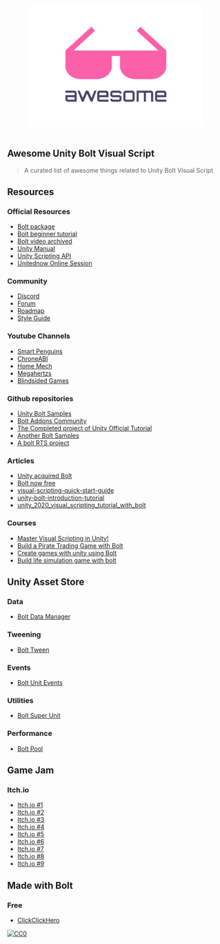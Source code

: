 <p align="center">
  <br>
  <img width="400" src="./assets/logo.svg" alt="logo of Unity Bolt Awesome repository">
  <br>
  <br>
</p>

## Awesome Unity Bolt Visual Script

> A curated list of awesome things related to Unity Bolt Visual Script

## Resources
### Official Resources
- [Bolt package](https://assetstore.unity.com/packages/tools/visual-scripting/bolt-163802)
- [Bolt beginner tutorial](https://learn.unity.com/project/bolt-platformer-tutorial)
- [Bolt video archived](https://learn.unity.com/tutorial/bolt-videos-archived)
- [Unity Manual](https://docs.unity3d.com/2019.3/Documentation/Manual/VisualScripting.html)
- [Unity Scripting API](https://docs.unity3d.com/bolt/1.4/api/index.html)
- [Unitednow Online Session](https://resources.unity.com/unitenow/onlinesessions/visual-scripting-for-programmers-prototyping-team-tools)
### Community
- [Discord](https://discord.com/invite/5FacdJH)
- [Forum](https://forum.unity.com/forums/visual-scripting.537)
- [Roadmap](https://forum.unity.com/threads/visual-scripting-roadmap-update-september-2020.978732/)
- [Style Guide](https://github.com/YoloGameStudio/bolt-style-guide)
### Youtube Channels
- [Smart Penguins](https://www.youtube.com/channel/UCHDFEsDQ8dKjEBEVCbAPZZw)
- [ChroneABI](https://www.youtube.com/channel/UCnafUCl-hEkyJJRjPH_WHbQ)
- [Home Mech](https://www.youtube.com/channel/UCW69tpDEMIbX2rwXKwTnPTQ)
- [Megahertzs](https://www.youtube.com/channel/UCok3GwgJtk1ccN1_NXTaD_g)
- [Blindsided Games](https://www.youtube.com/channel/UCaXTMEgs5frcTPvw9xq6NFw)
### Github repositories
- [Unity Bolt Samples](https://github.com/avashly/Unity-Bolt-Samples)
- [Bolt Addons Community](https://github.com/RealityStop/Bolt.Addons.Community)
- [The Completed project of Unity Official Tutorial](https://github.com/YoloGameStudio/GAME-unity-bolt-tutorial)
- [Another Bolt Samples](https://github.com/naojitaniguchi/UnityBoltSamples)
- [A bolt RTS project](https://github.com/Jsm-Bolt/Bolt-RTS)
### Articles
- [Unity acquired Bolt](https://www.gamasutra.com/view/news/362274/Unity_has_acquired_visual_scripting_solution_Bolt.php)
- [Bolt now free](https://blogs.unity3d.com/2020/07/22/bolt-visual-scripting-is-now-included-in-all-unity-plans/)
- [visual-scripting-quick-start-guide](https://cgcookie.com/articles/visual-scripting-quick-start-guide)
- [unity-bolt-introduction-tutorial](https://www.sovereignmoon.studio/unity-bolt-introduction-tutorial/)
- [unity_2020_visual_scripting_tutorial_with_bolt](https://www.reddit.com/r/gamedev/comments/ibabze/unity_2020_visual_scripting_tutorial_with_bolt/)
### Courses
- [Master Visual Scripting in Unity!](https://www.udemy.com/course/make-games-without-code-unity-visual-scripting)
- [Build a Pirate Trading Game with Bolt](https://www.udemy.com/course/pirate-trading-game-bolt-unity-no-coding-playmaker-visual-scripting/)
- [Create games with unity using Bolt](https://www.udemy.com/course/create-games-with-unity-using-bolt-visual-scripting/)
- [Build life simulation game with bolt](https://www.udemy.com/course/bolt-unity-visual-scripting-life-simulator-game-development-playmaker/)
## Unity Asset Store
### Data
- [Bolt Data Manager](https://publisher.assetstore.unity3d.com/package.html?id=562028)
### Tweening
- [Bolt Tween](https://publisher.assetstore.unity3d.com/package.html?id=565563)
### Events
- [Bolt Unit Events](https://assetstore.unity.com/packages/tools/visual-scripting/bolt-unity-events-175821)
### Utilities
- [Bolt Super Unit](https://assetstore.unity.com/packages/tools/visual-scripting/bolt-super-units-177410)
### Performance
- [Bolt Pool](https://publisher.assetstore.unity3d.com/package.html?id=563154)
## Game Jam
### Itch.io
- [Itch.io #1](https://itch.io/jam/boltjam-1-)
- [Itch.io #2](https://itch.io/jam/boltjam-2)
- [Itch.io #3](https://itch.io/jam/bolt-jam-3)
- [Itch.io #4](https://itch.io/jam/bolt-jam-4)
- [Itch.io #5](https://itch.io/jam/bolt-jam-5)
- [Itch.io #6](https://itch.io/jam/bolt-jam-6)
- [Itch.io #7](https://itch.io/jam/bolt-jam-7)
- [Itch.io #8](https://itch.io/jam/bolt-jam-8)
- [Itch.io #9](https://itch.io/jam/bolt-jam-9)
## Made with Bolt
### Free
- [ClickClickHero](https://gamejolt.com/games/ClickClickHero/469406)

[![CC0](https://i.creativecommons.org/p/zero/1.0/88x31.png)](https://creativecommons.org/publicdomain/zero/1.0/)
